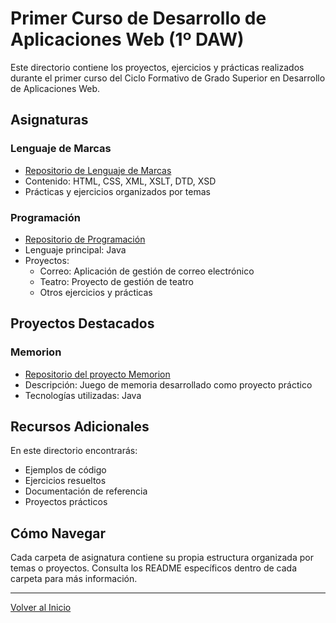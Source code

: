 # Primer Curso de Desarrollo de Aplicaciones Web (1º DAW)

Este directorio contiene los proyectos, ejercicios y prácticas realizados durante el primer curso del Ciclo Formativo de Grado Superior en Desarrollo de Aplicaciones Web.

## Asignaturas

### Lenguaje de Marcas
- [Repositorio de Lenguaje de Marcas](./LenguajeDeMarcas-main)
- Contenido: HTML, CSS, XML, XSLT, DTD, XSD
- Prácticas y ejercicios organizados por temas

### Programación
- [Repositorio de Programación](./Programaci-n-main)
- Lenguaje principal: Java
- Proyectos:
  - Correo: Aplicación de gestión de correo electrónico
  - Teatro: Proyecto de gestión de teatro
  - Otros ejercicios y prácticas

## Proyectos Destacados

### Memorion
- [Repositorio del proyecto Memorion](./Memorion-main)
- Descripción: Juego de memoria desarrollado como proyecto práctico
- Tecnologías utilizadas: Java

## Recursos Adicionales

En este directorio encontrarás:
- Ejemplos de código
- Ejercicios resueltos
- Documentación de referencia
- Proyectos prácticos

## Cómo Navegar

Cada carpeta de asignatura contiene su propia estructura organizada por temas o proyectos. Consulta los README específicos dentro de cada carpeta para más información.

---

[Volver al Inicio](../README.md)